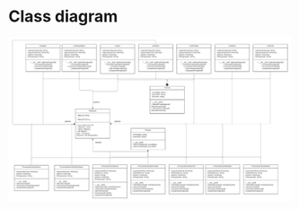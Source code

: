 # Class diagram

![classdiagram.png](https://github.com/EmaRCB/FastPass/blob/TerceraEntrega/Recursos/class%20diagram.png?raw=true)
